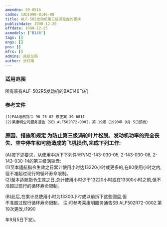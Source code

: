 ```yaml
---
amendno: 39-0516  
cadno: CAD1990-B146-08  
title: ALF-502发动机第三级涡轮盘的更换  
publishdate: 1990-12-20  
effdate: 1990-12-25  
acmodels: ["B146"]  
tags: []  
engs: []  
pns: []  
mfrs: []  
admins: 民航总局  
author: 张红鹰  
---
```

  
### 适用范围  
所有装有ALF-502R5发动机的BAE146飞机  
  
<!--more-->  
### 参考文件  
    (1)FAA适航指令 90-25-02 修正案 39-6811  
    (2)莱康明公司服务通告（SB）ALF502R72-0002，第 19版（1990年 9月 5日颁发）  
  
### 原因、措施和规定     为防止第三级涡轮叶片松脱、发动机功率的完全丧失、空中停车和可能造成的飞机损伤,完成下列工作:  
(A)按下述要求，从使用中拆下下列件号P/N2-143-030-05, 2-143-030-08, 2-143-030-14的第三级涡轮盘:  
      (1)至本适航指令生效之日累计使用小时达13220小时或更多的,在80使用小时之内,但不准超过现行的循环寿命限制。  
      (2)至本适航指令生效之日,总计使用小时少于13220小时或在13300小时之前,但不准超过现行的循环寿命限制。  
  
(B)此后,在累计总使用小时为13300小时或以前拆下这些圆盘,但  
不准超过现行循环寿命限制。     注:可参考莱康明服务通告SB ALF502R72-0002.第19次更改,(1990  
  
年9月5日下发)。  
